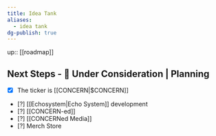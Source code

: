 ```yaml
---
title: Idea Tank
aliases:
  - idea tank
dg-publish: true
---
```

up:: [[roadmap]]

## Next Steps - 🚧 Under Consideration | Planning

- [x] The ticker is [[CONCERN|$CONCERN]]
- [?] [[Echosystem|Echo System]] development 
- [?] [[CONCERN-ed]] 
- [?] [[CONCERNed Media]] 
- [?] Merch Store


